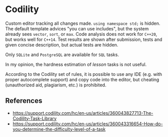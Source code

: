 # Codility

Custom editor tracking all changes made. `using namespace std;` is hidden. The default template advices "you can use includes", but the system already sees `vector`, `sort`, or `max`. Code analysis does not work for `C++20`, but works well for `C++14`. Test results are shown after submission, tests and given concise description, but actual tests are hidden.

Only `SQLite` and `PostgreSQL` are available for `SQL` tasks.

In my opinion, the hardness estimation of *lesson* tasks is not useful.

According to the Codility set of rules, it is possible to use any IDE (e.g. with proper autocomplete support) and copy code into the editor, but cheating (unauthorized aid, plagiarism, etc.) is prohibited.

## References

- https://support.codility.com/hc/en-us/articles/360043827713-The-Codility-Task-Library
- https://support.codility.com/hc/en-us/articles/360043316654-How-do-you-determine-the-difficulty-level-of-a-task
